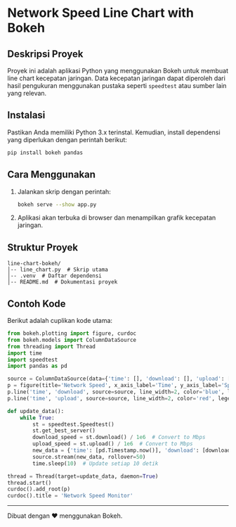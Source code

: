 # Network Speed Line Chart with Bokeh

## Deskripsi Proyek
Proyek ini adalah aplikasi Python yang menggunakan Bokeh untuk membuat line chart kecepatan jaringan. Data kecepatan jaringan dapat diperoleh dari hasil pengukuran menggunakan pustaka seperti `speedtest` atau sumber lain yang relevan.

## Instalasi
Pastikan Anda memiliki Python 3.x terinstal. Kemudian, install dependensi yang diperlukan dengan perintah berikut:

```sh
pip install bokeh pandas
```

## Cara Menggunakan
1. Jalankan skrip dengan perintah:
   ```sh
   bokeh serve --show app.py
   ```
2. Aplikasi akan terbuka di browser dan menampilkan grafik kecepatan jaringan.

## Struktur Proyek
```
line-chart-bokeh/
│-- line_chart.py  # Skrip utama
│-- .venv  # Daftar dependensi
│-- README.md  # Dokumentasi proyek
```

## Contoh Kode
Berikut adalah cuplikan kode utama:

```python
from bokeh.plotting import figure, curdoc
from bokeh.models import ColumnDataSource
from threading import Thread
import time
import speedtest
import pandas as pd

source = ColumnDataSource(data={'time': [], 'download': [], 'upload': []})
p = figure(title='Network Speed', x_axis_label='Time', y_axis_label='Speed (Mbps)', x_axis_type='datetime')
p.line('time', 'download', source=source, line_width=2, color='blue', legend_label='Download')
p.line('time', 'upload', source=source, line_width=2, color='red', legend_label='Upload')

def update_data():
    while True:
        st = speedtest.Speedtest()
        st.get_best_server()
        download_speed = st.download() / 1e6  # Convert to Mbps
        upload_speed = st.upload() / 1e6  # Convert to Mbps
        new_data = {'time': [pd.Timestamp.now()], 'download': [download_speed], 'upload': [upload_speed]}
        source.stream(new_data, rollover=50)
        time.sleep(10)  # Update setiap 10 detik

thread = Thread(target=update_data, daemon=True)
thread.start()
curdoc().add_root(p)
curdoc().title = 'Network Speed Monitor'
```


---
Dibuat dengan ❤️ menggunakan Bokeh.

